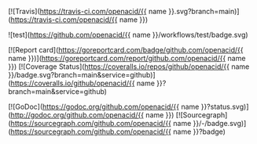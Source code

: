 [![Travis](https://travis-ci.com/openacid/{{ name }}.svg?branch=main)](https://travis-ci.com/openacid/{{ name }})
<!-- [![AppVeyor](https://ci.appveyor.com/api/projects/status/m0vvvrru7a1g4mae/branch/main?svg=true)](https://ci.appveyor.com/project/drmingdrmer/{{ name }}/branch/main) -->
![test](https://github.com/openacid/{{ name }}/workflows/test/badge.svg)

[![Report card](https://goreportcard.com/badge/github.com/openacid/{{ name }})](https://goreportcard.com/report/github.com/openacid/{{ name }})
[![Coverage Status](https://coveralls.io/repos/github/openacid/{{ name }}/badge.svg?branch=main&service=github)](https://coveralls.io/github/openacid/{{ name }}?branch=main&service=github)

[![GoDoc](https://godoc.org/github.com/openacid/{{ name }}?status.svg)](http://godoc.org/github.com/openacid/{{ name }})
[![Sourcegraph](https://sourcegraph.com/github.com/openacid/{{ name }}/-/badge.svg)](https://sourcegraph.com/github.com/openacid/{{ name }}?badge)
